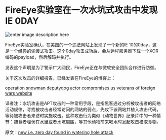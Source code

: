 # FireEye实验室在一次水坑式攻击中发现IE 0DAY

![enter image description here](http://drops.javaweb.org/uploads/images/b2fe78a60fc02fc40829ca1cfc529c411ba832e1.jpg)

FireEye实验室确认，在美国的一个违法网站上发现了一个新的IE 10的0day，这是一个经典的偷渡式攻击。这个0day攻击成功后，会从远程服务器下载一个XOR编码的payload，然后解码并执行。

发表这个声明是为了警示广大网民，FireEye正在与微软安全团队合作进行防御。

关于这次攻击的详细报告，已经发表在FireEye的博客上：

[operation snowman deputydog actor compromises us veterans of foreign wars website](http://www.fireeye.com/blog/technical/cyber-exploits/2014/02/operation-snowman-deputydog-actor-compromises-us-veterans-of-foreign-wars-website.html)

译者注：水坑攻击是APT攻击的一种常用手段，是指黑客通过分析被攻击者的网络活动规律，寻找被攻击者经常访问的网站的弱点，先攻下该网站并植入攻击代码，等待被攻击者来访时实施攻击。这种攻击行为类似《动物世界》纪录片中的一种情节：捕食者埋伏在水里或者水坑周围，等其他动物前来喝水时发起攻击猎取食物。

原文：[new i.e. zero day found in watering hole attack](http://www.fireeye.com/blog/technical/cyber-exploits/2014/02/new-ie-zero-day-found-in-watering-hole-attack-2.html)